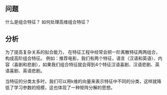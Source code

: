 ## 问题
什么是组合特征？ 如何处理高维组合特征？

## 分析

为了提高复杂关系的拟合能力， 在特征工程中经常会把一阶离散特征两两组合， 构成高阶组合特征。
例如：推荐电影，我们有两个特征，语言（汉语和英语）、内容（喜剧和悲剧），如果我们组合特征就会得到4个特征汉语喜剧、汉语悲剧、英语喜剧、英语悲剧。

当特征的分类太多时，我们可以用k维的向量来表示特征中不同的分类，这样就降低了学习参数的规模，这也体现了一种矩阵分解的思想。
